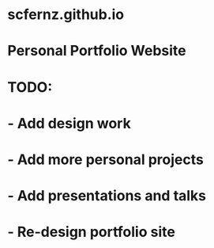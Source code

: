 # scfernz.github.io

# Personal Portfolio Website

# TODO:
# - Add design work
# - Add more personal projects
# - Add presentations and talks
# - Re-design portfolio site
